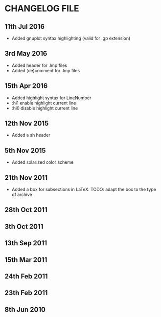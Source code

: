 CHANGELOG FILE
==============

11th Jul 2016
-------------
- Added gnuplot syntax highlighting (valid for .gp extension)

3rd May 2016
------------
- Added header for .lmp files
- Added (de)comment for .lmp files

15th Apr 2016
-------------
- Added highlight syntax for LineNumber
- :hi1 enable  highlight current line
- :hi0 disable highlight current line
 
12th Nov 2015
-------------
- Added a sh header 

5th Nov 2015
------------
- Added solarized color scheme

21th Nov 2011
-------------
- Added a box for subsections in LaTeX. TODO: adapt the box to the type of archive

28th Oct 2011
-------------

 3th Oct 2011
-------------

13th Sep 2011
-------------

15th Mar 2011
-------------

24th Feb 2011
-------------

23th Feb 2011
-------------

 8th Jun 2010
-------------

